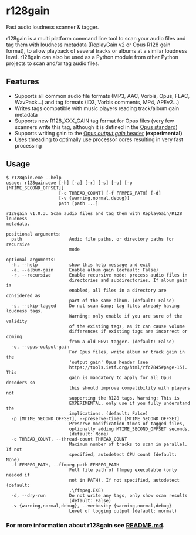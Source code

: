 # r128gain
Fast audio loudness scanner &amp; tagger.

r128gain is a multi platform command line tool to scan your audio files and tag them with loudness metadata (ReplayGain v2 or Opus R128 gain format), to allow playback of several tracks or albums at a similar loudness level. r128gain can also be used as a Python module from other Python projects to scan and/or tag audio files.

## Features
* Supports all common audio file formats (MP3, AAC, Vorbis, Opus, FLAC, WavPack...) and tag formats (ID3, Vorbis comments, MP4, APEv2...)
* Writes tags compatible with music players reading track/album gain metadata
* Supports new R128_XXX_GAIN tag format for Opus files (very few scanners write this tag, although it is defined in the [Opus standard](https://tools.ietf.org/html/rfc7845#section-5.2))
* Supports writing gain to the [Opus *output gain* header](https://tools.ietf.org/html/rfc7845#page-15) **(experimental)**
* Uses threading to optimally use processor cores resulting in very fast processing

## Usage
```
$ r128gain.exe --help
usage: r128gain.exe [-h] [-a] [-r] [-s] [-o] [-p [MTIME_SECOND_OFFSET]]
                    [-c THREAD_COUNT] [-f FFMPEG_PATH] [-d]
                    [-v {warning,normal,debug}]
                    path [path ...]

r128gain v1.0.3. Scan audio files and tag them with ReplayGain/R128 loudness
metadata.

positional arguments:
  path                  Audio file paths, or directory paths for recursive
                        mode

optional arguments:
  -h, --help            show this help message and exit
  -a, --album-gain      Enable album gain (default: False)
  -r, --recursive       Enable recursive mode: process audio files in
                        directories and subdirectories. If album gain is
                        enabled, all files in a directory are considered as
                        part of the same album. (default: False)
  -s, --skip-tagged     Do not scan &amp; tag files already having loudness tags.
                        Warning: only enable if you are sure of the validity
                        of the existing tags, as it can cause volume
                        differences if existing tags are incorrect or coming
                        from a old RGv1 tagger. (default: False)
  -o, --opus-output-gain
                        For Opus files, write album or track gain in the
                        'output gain' Opus header (see
                        https://tools.ietf.org/html/rfc7845#page-15). This
                        gain is mandatory to apply for all Opus decoders so
                        this should improve compatibility with players not
                        supporting the R128 tags. Warning: This is
                        EXPERIMENTAL, only use if you fully understand the
                        implications. (default: False)
  -p [MTIME_SECOND_OFFSET], --preserve-times [MTIME_SECOND_OFFSET]
                        Preserve modification times of tagged files,
                        optionally adding MTIME_SECOND_OFFSET seconds.
                        (default: None)
  -c THREAD_COUNT, --thread-count THREAD_COUNT
                        Maximum number of tracks to scan in parallel. If not
                        specified, autodetect CPU count (default: None)
  -f FFMPEG_PATH, --ffmpeg-path FFMPEG_PATH
                        Full file path of ffmpeg executable (only needed if
                        not in PATH). If not specified, autodetect (default:
                        .\ffmpeg.EXE)
  -d, --dry-run         Do not write any tags, only show scan results
                        (default: False)
  -v {warning,normal,debug}, --verbosity {warning,normal,debug}
                        Level of logging output (default: normal)
```

### For more information about r128gain see [README.md](https://github.com/desbma/r128gain/blob/master/README.md).